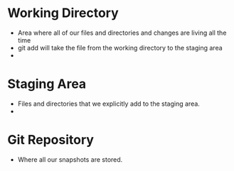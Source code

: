 # Working Directory
- Area where all of our files and directories and changes are living all the time
- git add will take the file from the working directory to the staging area
- 
# Staging Area
- Files and directories that we explicitly add to the staging area.
- 
# Git Repository
- Where all our snapshots are stored.